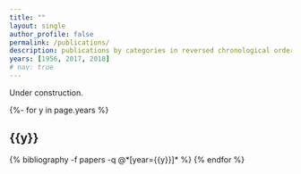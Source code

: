 ```yaml
---
title: ""
layout: single
author_profile: false
permalink: /publications/
description: publications by categories in reversed chronological order. generated by jekyll-scholar.
years: [1956, 2017, 2018]
# nav: true
---
```


Under construction.

{%- for y in page.years %}
  <h2 class="year">{{y}}</h2>
  {% bibliography -f papers -q @*[year={{y}}]* %}
{% endfor %}